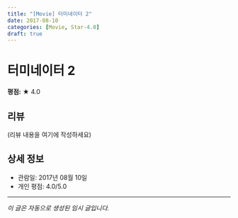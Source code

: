```yaml
---
title: "[Movie] 터미네이터 2"
date: 2017-08-10
categories: [Movie, Star-4.0]
draft: true
---
```


# 터미네이터 2

**평점:** ★ 4.0

## 리뷰

(리뷰 내용을 여기에 작성하세요)

## 상세 정보

- 관람일: 2017년 08월 10일
- 개인 평점: 4.0/5.0

---

*이 글은 자동으로 생성된 임시 글입니다.*
